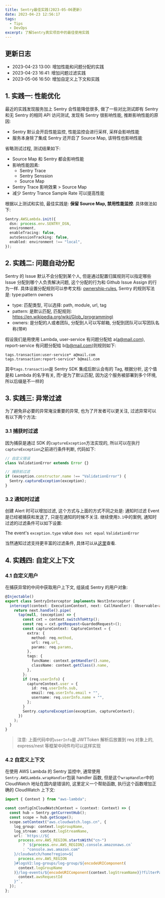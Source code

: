 ```yaml
---
title: Sentry最佳实践(2023-05-06更新)
date: 2023-04-23 12:56:17
tags:
  - Tips
  - DevOps
excerpt: 了解Sentry真实项目中的最佳使用实践
---
```


## 更新日志

- 2023-04-23 13:00: 增加性能和问题分配的实践
- 2023-04-23 16:41: 增加问题过滤实践
- 2023-05-06 16:50: 增加自定义上下文和实践

## 1. 实践一: 性能优化

最近的实践发现服务加上 Sentry 会性能降低很多, 做了一些对比测试即有 Sentry 和无 Sentry 的相同 API 访问测试, 发现有 Sentry 很影响性能, 推断影响性能的原因:

- Sentry 默认会开启性能监控, 性能监控会进行采样, 采样会影响性能
- 服务本身除了集成 Sentry 还开启了 Source Map, 该特性也影响性能

省略测试过程, 测试结果如下:

- Source Map 和 Sentry 都会影响性能
- 影响性能因素:
  - Sentry Trace
  - Sentry Senssion
  - Source Map
- Sentry Trace 影响效果 > Source Map
- 减少 Sentry Trance Sample Rate 可以提高性能

根据以上测试和实验, 最佳实践是: **保留 Source Map, 禁用性能监控**. 具体做法如下:

```typescript
Sentry.AWSLambda.init({
  dsn: process.env.SENTRY_DSN,
  environment,
  enableTracing: false,
  autoSessionTracking: false,
  enabled: environment !== "local",
});
```

## 2. 实践二: 问题自动分配

Sentry 的 Issue 默认不会分配到某个人, 但是通过配置归属规则可以指定哪些 Issue 分配到哪个人负责解决问题, 这个分配的行为和 Github Issue Assign 的行为一样. 具体设置分配规则可以参考文档: [ownership-rules](https://docs.sentry.io/product/issues/ownership-rules/), Sentry 的规则写法是: type:pattern owners

- type: 匹配类型, 可以选择: path, module, url, tag
- pattern: 是默认匹配, 匹配规则: https://en.wikipedia.org/wiki/Glob_(programming)
- owners: 是分配的人或者团队, 分配到人可以写邮箱, 分配到团队可以写团队名称(带#)

假设我们是用使用 Lambda, user-service 有问题分配给 a(a@mail.com), report-service 有问题分配给 b(b@mail.com)则规则如下:

```
tags.transaction:user-service* a@mail.com
tags.transaction:report-service* b@mail.com
```

其中`tags.transaction`是 Sentry SDK 集成后默认会有的 Tag, 根据分析, 这个值是和 Lambda 的名字有关, 而`*`是为了默认匹配, 因为这个服务被部署到多个环境, 所以后缀是不一样的

## 3. 实践三: 异常过滤

为了避免非必要的异常淹没重要的异常, 也为了开发者可以更关注, 过滤异常可以有以下两个方法:

### 3.1 捕获时过滤

因为捕获是通过 SDK 的`captureException`方法实现的, 所以可以在执行`captureException`之前进行条件判断, 代码如下:

```typescript
// 自定义错误
class ValidationError extends Error {}

// 捕获前过滤
if (exception.constructor.name !== "ValidationError") {
  Sentry.captureException(exception);
}
```

### 3.2 通知时过滤

创建 Alert 时可以增加过滤, 这个方式与上面的方式不同之处是: 通知时过滤 Event 是已经被捕获和发送了, 只是在通知的时候不关注. 继续使用`3.1`中的案例, 通知时过滤的过滤条件可以如下设置:

The event's `exception.type` value `does not equal` `ValidationError`

当然通知过滤支持更丰富的过滤条件, 具体可以从[这里](https://docs.sentry.io/product/alerts/create-alerts/issue-alert-config/#if-conditions-filters)查看.

## 4. 实践四: 自定义上下文

### 4.1 自定义用户

在捕获异常的中间中获取用户上下文, 组装成 Sentry 的用户对象:

```typescript
@Injectable()
export class SentryInterceptor implements NestInterceptor {
  intercept(context: ExecutionContext, next: CallHandler): Observable<any> {
    return next.handle().pipe(
      tap(null, (exception) => {
        const cxt = context.switchToHttp();
        const req = cxt.getRequest<GuardedRequest>();
        const captureContext: CaptureContext = {
          extra: {
            method: req.method,
            url: req.url,
            params: req.params,
          },
          tags: {
            funcName: context.getHandler().name,
            className: context.getClass().name,
          },
        };
        if (req.userInfo) {
          captureContext.user = {
            id: req.userInfo.sub,
            email: req.userInfo.email + "",
            username: req.userInfo.name + "",
          };
        }
        Sentry.captureException(exception, captureContext);
      })
    );
  }
}
```

> 注意:
> 上面代码中的`userInfo`是 JWTToken 解析后放置到 req 对象上的, express/nest 等框架中间件均可以这样实现

### 4.2 自定义上下文

在使用 AWS Lambda 的 Sentry 监控中, 通常使用`Sentry.AWSLambda.wrapHandler`包装 handler 函数, 但是这个`wrapHandler`中的 CloudWatch 地址在国内是错误的, 这里定义一个帮助函数, 执行这个函数增加正确的 CloudWatch 上下文:

```typescript
import { Context } from "aws-lambda";

const configCnCloudWatchContext = (context: Context) => {
  const hub = Sentry.getCurrentHub();
  const scope = hub.getScope();
  scope.setContext("aws.cloudwatch.logs.cn", {
    log_group: context.logGroupName,
    log_stream: context.logStreamName,
    url: `https://${
      process.env.AWS_REGION.startsWith("cn-")
        ? `${process.env.AWS_REGION}.console.amazonaws.cn`
        : "console.aws.amazon.com"
    }/cloudwatch/home?region=${
      process.env.AWS_REGION
    }#logsV2:log-groups/log-group/${encodeURIComponent(
      context.logGroupName
    )}/log-events/${encodeURIComponent(context.logStreamName)}?filterPattern="${
      context.awsRequestId
    }"`,
  });
};
```
